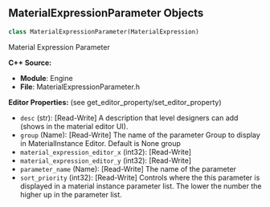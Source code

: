 ## MaterialExpressionParameter Objects

```python
class MaterialExpressionParameter(MaterialExpression)
```

Material Expression Parameter

**C++ Source:**

- **Module**: Engine
- **File**: MaterialExpressionParameter.h

**Editor Properties:** (see get_editor_property/set_editor_property)

- ``desc`` (str):  [Read-Write] A description that level designers can add (shows in the material editor UI).
- ``group`` (Name):  [Read-Write] The name of the parameter Group to display in MaterialInstance Editor. Default is None group
- ``material_expression_editor_x`` (int32):  [Read-Write]
- ``material_expression_editor_y`` (int32):  [Read-Write]
- ``parameter_name`` (Name):  [Read-Write] The name of the parameter
- ``sort_priority`` (int32):  [Read-Write] Controls where the this parameter is displayed in a material instance parameter list.  The lower the number the higher up in the parameter list.

<a id="unreal.MaterialExpressionVectorParameter"></a>